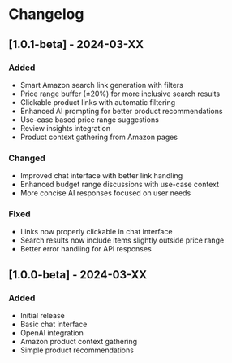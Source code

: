# Changelog

## [1.0.1-beta] - 2024-03-XX

### Added
- Smart Amazon search link generation with filters
- Price range buffer (±20%) for more inclusive search results
- Clickable product links with automatic filtering
- Enhanced AI prompting for better product recommendations
- Use-case based price range suggestions
- Review insights integration
- Product context gathering from Amazon pages

### Changed
- Improved chat interface with better link handling
- Enhanced budget range discussions with use-case context
- More concise AI responses focused on user needs

### Fixed
- Links now properly clickable in chat interface
- Search results now include items slightly outside price range
- Better error handling for API responses

## [1.0.0-beta] - 2024-03-XX

### Added
- Initial release
- Basic chat interface
- OpenAI integration
- Amazon product context gathering
- Simple product recommendations 